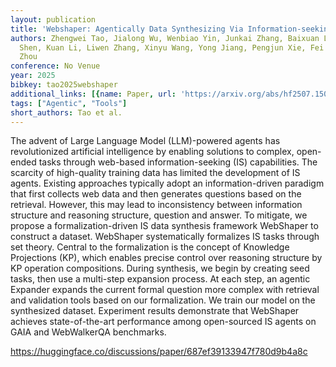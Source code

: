 ```yaml
---
layout: publication
title: 'Webshaper: Agentically Data Synthesizing Via Information-seeking Formalization'
authors: Zhengwei Tao, Jialong Wu, Wenbiao Yin, Junkai Zhang, Baixuan Li, Haiyang
  Shen, Kuan Li, Liwen Zhang, Xinyu Wang, Yong Jiang, Pengjun Xie, Fei Huang, Jingren
  Zhou
conference: No Venue
year: 2025
bibkey: tao2025webshaper
additional_links: [{name: Paper, url: 'https://arxiv.org/abs/hf2507.15061'}]
tags: ["Agentic", "Tools"]
short_authors: Tao et al.
---
```

The advent of Large Language Model (LLM)-powered agents has revolutionized artificial intelligence by enabling solutions to complex, open-ended tasks through web-based information-seeking (IS) capabilities. The scarcity of high-quality training data has limited the development of IS agents. Existing approaches typically adopt an information-driven paradigm that first collects web data and then generates questions based on the retrieval. However, this may lead to inconsistency between information structure and reasoning structure, question and answer. To mitigate, we propose a formalization-driven IS data synthesis framework WebShaper to construct a dataset. WebShaper systematically formalizes IS tasks through set theory. Central to the formalization is the concept of Knowledge Projections (KP), which enables precise control over reasoning structure by KP operation compositions. During synthesis, we begin by creating seed tasks, then use a multi-step expansion process. At each step, an agentic Expander expands the current formal question more complex with retrieval and validation tools based on our formalization. We train our model on the synthesized dataset. Experiment results demonstrate that WebShaper achieves state-of-the-art performance among open-sourced IS agents on GAIA and WebWalkerQA benchmarks.

https://huggingface.co/discussions/paper/687ef39133947f780d9b4a8c